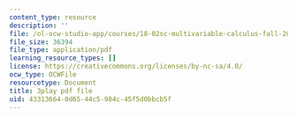 ```yaml
---
content_type: resource
description: ''
file: /ol-ocw-studio-app/courses/18-02sc-multivariable-calculus-fall-2010/o7UCBjGsRTE_transcript.pdf
file_size: 36394
file_type: application/pdf
learning_resource_types: []
license: https://creativecommons.org/licenses/by-nc-sa/4.0/
ocw_type: OCWFile
resourcetype: Document
title: 3play pdf file
uid: 43313664-0d65-44c5-984c-45f5d0bbcb5f
---
```

